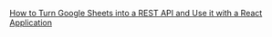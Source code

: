 
[How to Turn Google Sheets into a REST API and Use it with a React Application](https://www.freecodecamp.org/news/react-and-googlesheets)
